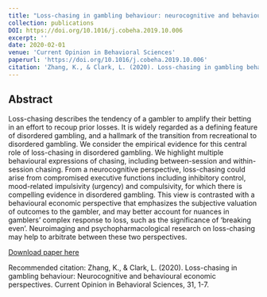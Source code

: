 ```yaml
---
title: "Loss-chasing in gambling behaviour: neurocognitive and behavioural economic perspectives"
collection: publications
DOI: https://doi.org/10.1016/j.cobeha.2019.10.006
excerpt: ''
date: 2020-02-01
venue: 'Current Opinion in Behavioral Sciences'
paperurl: 'https://doi.org/10.1016/j.cobeha.2019.10.006'
citation: 'Zhang, K., & Clark, L. (2020). Loss-chasing in gambling behaviour: Neurocognitive and behavioural economic perspectives. Current Opinion in Behavioral Sciences, 31, 1-7.'
---
```




## Abstract

Loss-chasing describes the tendency of a gambler to amplify their betting in an effort to recoup prior losses. It is widely regarded as a defining feature of disordered gambling, and a hallmark of the transition from recreational to disordered gambling. We consider the empirical evidence for this central role of loss-chasing in disordered gambling. We highlight multiple behavioural expressions of chasing, including between-session and within-session chasing. From a neurocognitive perspective, loss-chasing could arise from compromised executive functions including inhibitory control, mood-related impulsivity (urgency) and compulsivity, for which there is compelling evidence in disordered gambling. This view is contrasted with a behavioural economic perspective that emphasizes the subjective valuation of outcomes to the gambler, and may better account for nuances in gamblers’ complex response to loss, such as the significance of ‘breaking even’. Neuroimaging and psychopharmacological research on loss-chasing may help to arbitrate between these two perspectives.

[Download paper here](https://gamblingresearch.sites.olt.ubc.ca/files/2019/11/ZhangClark_COBE_losschasing_AAM.pdf)

Recommended citation: Zhang, K., & Clark, L. (2020). Loss-chasing in gambling behaviour: Neurocognitive and behavioural economic perspectives. Current Opinion in Behavioral Sciences, 31, 1-7.
